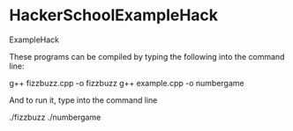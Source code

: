 HackerSchoolExampleHack
=======================

ExampleHack

These programs can be compiled by typing the following into the command line:

g++ fizzbuzz.cpp -o fizzbuzz
g++ example.cpp -o numbergame

And to run it, type into the command line

./fizzbuzz
./numbergame

